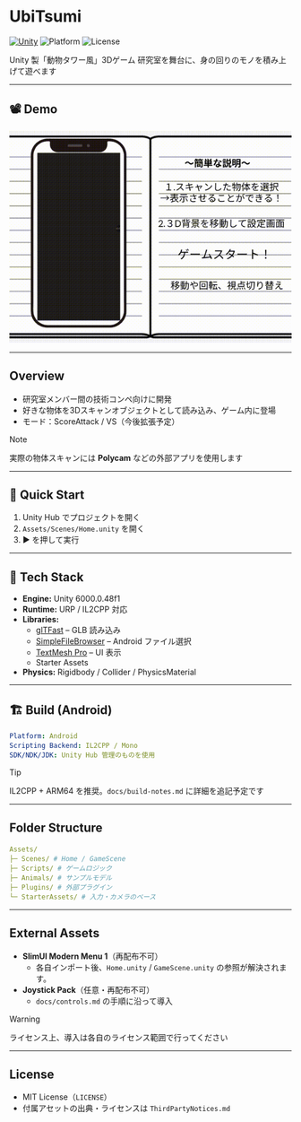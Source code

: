 # UbiTsumi

[![Unity](https://img.shields.io/badge/Unity-6000.0.48f1-blue?logo=unity)](#)
![Platform](https://img.shields.io/badge/Platform-Android-lightgrey)
![License](https://img.shields.io/badge/License-MIT-green)

Unity 製「動物タワー風」3Dゲーム
研究室を舞台に、身の回りのモノを積み上げて遊べます

---

## 📽️ Demo
[![Demo](docs/images/demo.gif)](https://github.com/user-attachments/assets/ad2d3c38-0f14-4bed-9956-113ea5e775a8)

---

## Overview
- 研究室メンバー間の技術コンペ向けに開発
- 好きな物体を3Dスキャンオブジェクトとして読み込み、ゲーム内に登場
- モード：ScoreAttack / VS（今後拡張予定）


> [!Note]  
> 実際の物体スキャンには **Polycam** などの外部アプリを使用します


---

## 🚀 Quick Start
1. Unity Hub でプロジェクトを開く  
2. `Assets/Scenes/Home.unity` を開く  
3. ▶ を押して実行

---

## 🧰 Tech Stack
- **Engine:** Unity 6000.0.48f1  
- **Runtime:** URP / IL2CPP 対応  
- **Libraries:**  
  - [glTFast](https://github.com/atteneder/glTFast) – GLB 読み込み  
  - [SimpleFileBrowser](https://github.com/yasirkula/UnitySimpleFileBrowser) – Android ファイル選択  
  - [TextMesh Pro](https://docs.unity3d.com/Packages/com.unity.textmeshpro@latest/) – UI 表示  
  - Starter Assets
- **Physics:** Rigidbody / Collider / PhysicsMaterial  

---

## 🏗️ Build (Android)
```yaml
Platform: Android
Scripting Backend: IL2CPP / Mono
SDK/NDK/JDK: Unity Hub 管理のものを使用
```

> [!Tip] 
> IL2CPP + ARM64 を推奨。`docs/build-notes.md` に詳細を追記予定です

---

## Folder Structure
```yaml
Assets/
├─ Scenes/ # Home / GameScene
├─ Scripts/ # ゲームロジック 
├─ Animals/ # サンプルモデル
├─ Plugins/ # 外部プラグイン
└─ StarterAssets/ # 入力・カメラのベース
```
---

## External Assets
- **SlimUI Modern Menu 1**（再配布不可）  
  - 各自インポート後、`Home.unity` / `GameScene.unity` の参照が解決されます。 
- **Joystick Pack**（任意・再配布不可）  
  - `docs/controls.md` の手順に沿って導入

> [!Warning]
> ライセンス上、導入は各自のライセンス範囲で行ってください


---

## License
- MIT License（`LICENSE`）  
- 付属アセットの出典・ライセンスは `ThirdPartyNotices.md`



